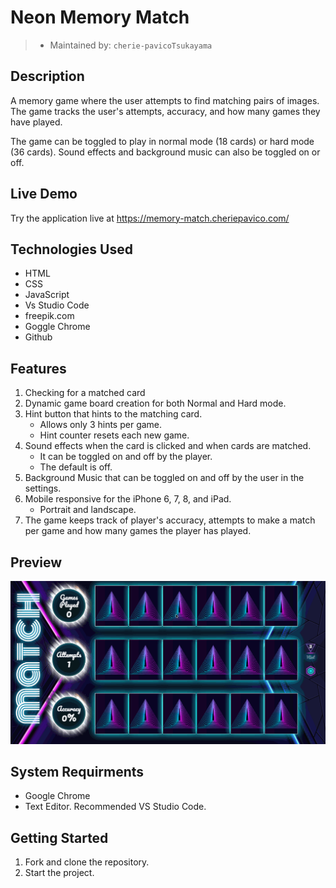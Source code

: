# Neon Memory Match

> - Maintained by: `cherie-pavicoTsukayama`


## Description

A memory game where the user attempts to find matching pairs of images. The game tracks the user's attempts, accuracy, and how many games they have played.

The game can be toggled to play in normal mode (18 cards)  or hard mode (36 cards). Sound effects and background music can also be toggled on or off.

## Live Demo
Try the application live at https://memory-match.cheriepavico.com/

## Technologies Used
- HTML
- CSS
- JavaScript
- Vs Studio Code
- freepik.com
- Goggle Chrome
- Github

## Features
1. Checking for a matched card
2. Dynamic game board creation for both Normal and Hard mode.
3. Hint button that hints to the matching card.
    - Allows only 3 hints per game.
    - Hint counter resets each new game.
4. Sound effects when the card is clicked and when cards are matched.
    - It can be toggled on and off by the player.
    - The default is off.
5. Background Music that can be toggled on and off by the user in the settings.
6. Mobile responsive for the iPhone 6, 7, 8, and iPad.
    - Portrait and landscape.
7. The game keeps track of player's accuracy, attempts to make a match per game and how many games the player has played.

## Preview
<img src="assets/images/neon-mm-quick-demo.gif">

## System Requirments
- Google Chrome
- Text Editor. Recommended VS Studio Code.

## Getting Started
1. Fork and clone the repository.
2. Start the project.
